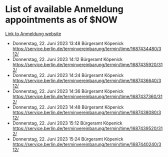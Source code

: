# List of available Anmeldung appointments as of $NOW
[Link to Anmeldung website](https://service.berlin.de/terminvereinbarung/termin/tag.php?termin=1&anliegen[]=120686&dienstleisterlist=122210,122217,327316,122219,327312,122227,327314,122231,327346,122243,327348,122254,122252,329742,122260,329745,122262,329748,122271,327278,122273,327274,122277,327276,330436,122280,327294,122282,327290,122284,327292,122291,327270,122285,327266,122286,327264,122296,327268,150230,329760,122297,327286,122294,327284,122312,329763,122314,329775,122304,327330,122311,327334,122309,327332,317869,122281,327352,122279,329772,122283,122276,327324,122274,327326,122267,329766,122246,327318,122251,327320,122257,327322,122208,327298,122226,327300&herkunft=http%3A%2F%2Fservice.berlin.de%2Fdienstleistung%2F120686%2F)
- Donnerstag, 22. Juni 2023 13:48 Bürgeramt Köpenick https://service.berlin.de/terminvereinbarung/termin/time/1687434480/312/
- Donnerstag, 22. Juni 2023 14:12 Bürgeramt Köpenick https://service.berlin.de/terminvereinbarung/termin/time/1687435920/312/
- Donnerstag, 22. Juni 2023 14:24 Bürgeramt Köpenick https://service.berlin.de/terminvereinbarung/termin/time/1687436640/312/
- Donnerstag, 22. Juni 2023 14:36 Bürgeramt Köpenick https://service.berlin.de/terminvereinbarung/termin/time/1687437360/312/
- Donnerstag, 22. Juni 2023 14:48 Bürgeramt Köpenick https://service.berlin.de/terminvereinbarung/termin/time/1687438080/312/
- Donnerstag, 22. Juni 2023 15:12 Bürgeramt Köpenick https://service.berlin.de/terminvereinbarung/termin/time/1687439520/312/
- Donnerstag, 22. Juni 2023 15:24 Bürgeramt Köpenick https://service.berlin.de/terminvereinbarung/termin/time/1687440240/312/
